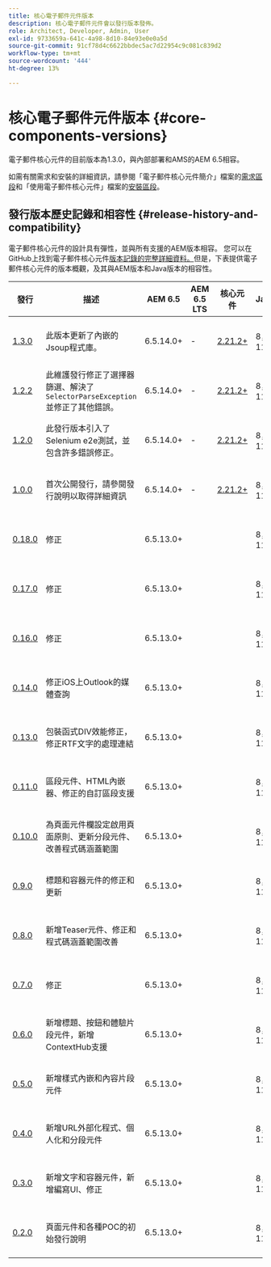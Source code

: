 ```yaml
---
title: 核心電子郵件元件版本
description: 核心電子郵件元件會以發行版本發佈。
role: Architect, Developer, Admin, User
exl-id: 9733659a-641c-4a98-8d10-84e93e0e0a5d
source-git-commit: 91cf78d4c6622bbdec5ac7d22954c9c081c839d2
workflow-type: tm+mt
source-wordcount: '444'
ht-degree: 13%

---
```



# 核心電子郵件元件版本 {#core-components-versions}

電子郵件核心元件的目前版本為1.3.0，與內部部署和AMS的AEM 6.5相容。

如需有關需求和安裝的詳細資訊，請參閱「電子郵件核心元件簡介」檔案的[需求區段](/help/email/introduction.md#requirements)和「使用電子郵件核心元件」檔案的[安裝區段](/help/email/using.md#installing-the-email-core-components)。

## 發行版本歷史記錄和相容性 {#release-history-and-compatibility}

電子郵件核心元件的設計具有彈性，並與所有支援的AEM版本相容。 您可以在GitHub上找到電子郵件核心元件[版本記錄的完整詳細資料。](https://github.com/adobe/aem-core-email-components/releases)但是，下表提供電子郵件核心元件的版本概觀，及其與AEM版本和Java版本的相容性。

| 發行 | 描述 | AEM 6.5 | AEM 6.5 LTS | 核心元件 | Java | 發行日期 |
|---|---|---|---|---|---|---|
| [1.3.0](https://github.com/adobe/aem-core-email-components/releases/tag/core.email.components.reactor-1.3.0) | 此版本更新了內嵌的Jsoup程式庫。 | 6.5.14.0+ | - | [2.21.2+](/help/versions.md) | 8， 11 | 2024 年 6 月 28 日 |
| [1.2.2](https://github.com/adobe/aem-core-email-components/releases/tag/core.email.components.reactor-1.2.2) | 此維護發行修正了選擇器篩選、解決了`SelectorParseException`並修正了其他錯誤。 | 6.5.14.0+ | - | [2.21.2+](/help/versions.md) | 8， 11 | 2023 年 5 月 24 日 |
| [1.2.0](https://github.com/adobe/aem-core-email-components/releases/tag/core.email.components.reactor-1.2.0) | 此發行版本引入了Selenium e2e測試，並包含許多錯誤修正。 | 6.5.14.0+ | - | [2.21.2+](/help/versions.md) | 8， 11 | 2022 年 11 月 29 日 |
| [1.0.0](https://github.com/adobe/aem-core-email-components/releases/tag/core.email.components.reactor-1.0.0) | 首次公開發行，請參閱發行說明以取得詳細資訊 | 6.5.14.0+ | - | [2.21.2+](/help/versions.md) | 8， 11 | 2022 年 11 月 29 日 |
| [0.18.0](https://github.com/adobe/aem-core-email-components/releases/tag/v0.18.0) | 修正 | 6.5.13.0+ |  |  | 8， 11 | 2022 年 9 月 30 日 |
| [0.17.0](https://github.com/adobe/aem-core-email-components/releases/tag/v0.17.0) | 修正 | 6.5.13.0+ |  |  | 8， 11 | 2022 年 9 月 27 日 |
| [0.16.0](https://github.com/adobe/aem-core-email-components/releases/tag/v0.16.0) | 修正 | 6.5.13.0+ |  |  | 8， 11 | 2022 年 9 月 14 日 |
| [0.14.0](https://github.com/adobe/aem-core-email-components/releases/tag/v0.14.0) | 修正iOS上Outlook的媒體查詢 | 6.5.13.0+ |  |  | 8， 11 | 2022 年 8 月 8 日 |
| [0.13.0](https://github.com/adobe/aem-core-email-components/releases/tag/v0.13.0) | 包裝函式DIV效能修正，修正RTF文字的處理連結 | 6.5.13.0+ |  |  | 8， 11 | 2022 年 7 月 27 日 |
| [0.11.0](https://github.com/adobe/aem-core-email-components/releases/tag/v0.11.0) | 區段元件、HTML內嵌器、修正的自訂區段支援 | 6.5.13.0+ |  |  | 8， 11 | 2022 年 7 月 6 日 |
| [0.10.0](https://github.com/adobe/aem-core-email-components/releases/tag/v0.10.0) | 為頁面元件欄設定啟用頁面原則、更新分段元件、改善程式碼涵蓋範圍 | 6.5.13.0+ |  |  | 8， 11 | 2022 年 6 月 15 日 |
| [0.9.0](https://github.com/adobe/aem-core-email-components/releases/tag/v0.9.0) | 標題和容器元件的修正和更新 | 6.5.13.0+ |  |  | 8， 11 | 2022 年 6 月 1 日 |
| [0.8.0](https://github.com/adobe/aem-core-email-components/releases/tag/v0.8.0) | 新增Teaser元件、修正和程式碼涵蓋範圍改善 | 6.5.13.0+ |  |  | 8， 11 | 2022 年 5 月 19 日 |
| [0.7.0](https://github.com/adobe/aem-core-email-components/releases/tag/v0.7.0) | 修正 | 6.5.13.0+ |  |  | 8， 11 | 2022 年 5 月 4 日 |
| [0.6.0](https://github.com/adobe/aem-core-email-components/releases/tag/v0.6.0) | 新增標題、按鈕和體驗片段元件，新增ContextHub支援 | 6.5.13.0+ |  |  | 8， 11 | 2022年4月20日 |
| [0.5.0](https://github.com/adobe/aem-core-email-components/releases/tag/v0.5.0) | 新增樣式內嵌和內容片段元件 | 6.5.13.0+ |  |  | 8， 11 | 2022年4月7日 |
| [0.4.0](https://github.com/adobe/aem-core-email-components/releases/tag/v0.4.0) | 新增URL外部化程式、個人化和分段元件 | 6.5.13.0+ |  |  | 8， 11 | 2022 年 3 月 23 日 |
| [0.3.0](https://github.com/adobe/aem-core-email-components/releases/tag/v0.3.0) | 新增文字和容器元件，新增編寫UI、修正 | 6.5.13.0+ |  |  | 8， 11 | 2022 年 3 月 9 日 |
| [0.2.0](https://github.com/adobe/aem-core-email-components/releases/tag/v0.2.0) | 頁面元件和各種POC的初始發行說明 | 6.5.13.0+ |  |  | 8， 11 | 2022 年 2 月 24 日 |
